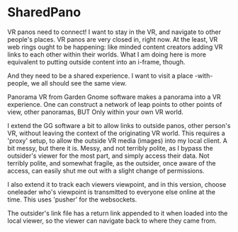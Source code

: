 # SharedPano
VR panos need to connect! I want to stay in the VR, and navigate to other people's places. VR panos are very closed in, right now. At the least, VR web rings ought to be happening: like minded content creators adding VR links to each other within their worlds. What I am doing here is more equivalent to putting outside content into an i-frame, though.

And they need to be a shared experience. I want to visit a place -with- people, we all should see the same view. 

Panorama VR from Garden Gnome software makes a panorama into a VR experience. One can construct a network of leap points
to other points of view, other panoramas, BUT Only within your own VR world. 

I extend the GG software a bit to allow links to outside panos, other person's VR, without leaving the context of the originating VR world. 
This requires a 'proxy' setup, to allow the outside VR media (images) into my local client. A bit messy, but there it is.
Messy, and not terribly polite, as I bypass the outsider's viewer for the most part, and simply access their data.
Not terribly polite, and somewhat fragile, as the outsider, once aware of the access, can easily shut me out with a slight change of permissions.

I also extend it to track each viewers viewpoint, and in this version, choose oneleader who's viewpoint is transmitted to everyone else online at the time. This uses 'pusher' for the websockets.

The outsider's link file has a return link appended to it when loaded into the local viewer, so the viewer can navigate back to where they came from.
